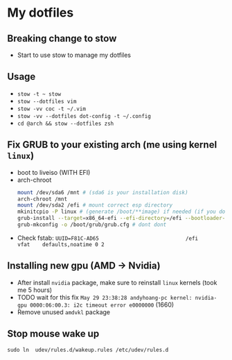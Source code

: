 # My dotfiles

## Breaking change to stow

* Start to use stow to manage my dotfiles

## Usage
* `stow -t ~ stow`
* `stow --dotfiles vim`
* `stow -vv coc -t ~/.vim`
* `stow -vv --dotfiles dot-config -t ~/.config`
* `cd @arch && stow --dotfiles zsh`


## Fix GRUB to your existing arch (me using kernel `linux`)
- boot to liveiso (WITH EFI)
- arch-chroot
    ```sh
    mount /dev/sda6 /mnt # (sda6 is your installation disk)
    arch-chroot /mnt
    mount /dev/sda2 /efi # mount correct esp directory
    mkinitcpio -P linux # (generate /boot/**image) if needed (if you dont mount esp to `/boot` you  cant) (me don't know why)
    grub-install --target=x86_64-efi --efi-directory=/efi --bootloader-id=arch_grub2 --recheck --debug # optional (fix grub menu entry), dont know when should yet
    grub-mkconfig -o /boot/grub/grub.cfg # dont dont
    ```
- Check fstab: `UUID=F81C-AD65                            /efi      vfat    defaults,noatime 0 2`

## Installing new gpu (AMD -> Nvidia)

* After install `nvidia` package, make sure to reinstall `linux` kernels (took me 5 hours)
* TODO wait for this fix `May 29 23:38:28 andyhoang-pc kernel: nvidia-gpu 0000:06:00.3: i2c timeout error e0000000` (1660)
* Remove unused `amdvkl` package

## Stop mouse wake up
 `sudo ln  udev/rules.d/wakeup.rules /etc/udev/rules.d`
